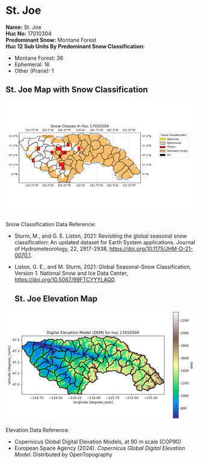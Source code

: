 #  St. Joe 


**Name:**     St. Joe           <br>
**Huc No:**           17010304 <br> 
**Predominant Snow:**  Montane Forest <br>
**Huc 12 Sub Units By Predominant Snow Classification:**
- Montane Forest: 36
- Ephemeral: 16
- Other (Prarie): 1 

##   St. Joe  Map with Snow Classification 

![Snow Classes Map](../basic_maps/Snow_classes_in_17010304.png)

Snow Classification Data Reference: 
- Sturm, M., and G. E. Liston, 2021: Revisiting the global seasonal snow classification: An updated dataset for Earth System applications.  Journal of Hydrometeorology, 22, 2917-2938, https://doi.org/10.1175/JHM-D-21-0070.1.
- Liston, G. E., and M. Sturm, 2021: Global Seasonal-Snow Classification, Version 1. National Snow and Ice Data Center, https://doi.org/10.5067/99FTCYYYLAQ0.

  ##  St. Joe  Elevation Map 
![Elevation Map](../basic_maps/dem_huc17010304.png)

Elevation Data Reference 
- Copernicus Global Digital Elevation Models, at 90 m scale (COP90)
- European Space Agency (2024).  <i>Copernicus Global Digital Elevation Model</i>.  Distributed by OpenTopography

